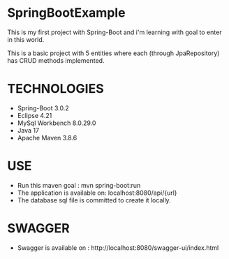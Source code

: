 # SpringBootExample

This is my first project with Spring-Boot and i'm learning with goal to enter in this world.

This is a basic project with 5 entities where each (through JpaRepository) has CRUD methods implemented.

# TECHNOLOGIES

- Spring-Boot 3.0.2
- Eclipse 4.21
- MySql Workbench 8.0.29.0
- Java 17
- Apache Maven 3.8.6

# USE

- Run this maven goal : mvn spring-boot:run
- The application is available on: localhost:8080/api/{url}
- The database sql file is committed to create it locally.

# SWAGGER

- Swagger is available on : http://localhost:8080/swagger-ui/index.html
